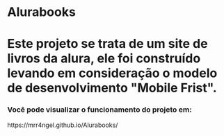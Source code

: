 # Alurabooks
 <h1>Este projeto se trata de um site de livros da alura, ele foi construído levando em consideração o modelo de desenvolvimento "Mobile Frist".</h1>
 
 <h3>Você pode visualizar o funcionamento do projeto em:</h3>
 https://mrr4ngel.github.io/Alurabooks/
